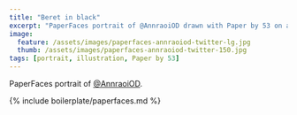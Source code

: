 ```yaml
---
title: "Beret in black"
excerpt: "PaperFaces portrait of @AnnraoiOD drawn with Paper by 53 on an iPad."
image: 
  feature: /assets/images/paperfaces-annraoiod-twitter-lg.jpg
  thumb: /assets/images/paperfaces-annraoiod-twitter-150.jpg
tags: [portrait, illustration, Paper by 53]
---
```


PaperFaces portrait of [@AnnraoiOD](http://twitter.com/AnnraoiOD).

{% include boilerplate/paperfaces.md %}
